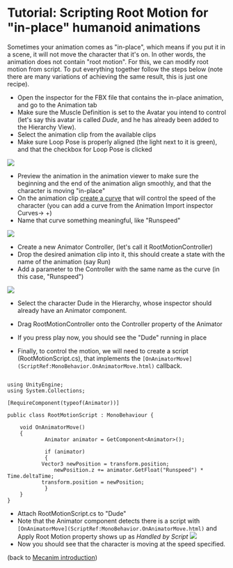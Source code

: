 Tutorial: Scripting Root Motion for "in-place" humanoid animations
==================================================================


Sometimes your animation comes as "in-place", which means if you put it in a scene, it will not move the character that it's on. In other words, the animation does not contain "root motion". For this, we can modify root motion from script. To put everything together follow the steps below (note there are many variations of achieving the same result, this is just one recipe). 

* Open the inspector for the FBX file that contains the in-place animation, and go to the <span class=inspector>Animation</span> tab
* Make sure the <span class=menu>Muscle Definition</span> is set to the Avatar you intend to control (let's say this avatar is called _Dude_, and he has already been added to the <span class=inspector>Hierarchy View</span>).
* Select the animation clip from the available clips
* Make sure <span class=component>Loop Pose</span> is properly aligned (the light next to it is green), and that the checkbox for <span class=component>Loop Pose</span> is clicked

![](http://docwiki.hq.unity3d.com/uploads/Main/MecanimRootMotionChristmasTree.png)  

* Preview the animation in the animation viewer to make sure the beginning and the end of the animation align smoothly, and that the character is moving "in-place"
* On the animation clip [create a curve](AnimatorCurves.html) that will control the speed of the character (you can add a curve from the <span class=inspector>Animation Import inspector</span> <span class=menu>Curves-> +</span>)
* Name that curve something meaningful, like "Runspeed"

![](http://docwiki.hq.unity3d.com/uploads/Main/MecanimRootMotionCurve.png)  

* Create a new <span class=component>Animator Controller</span>, (let's call it <span class=component>RootMotionController</span>)
* Drop the desired animation clip into it, this should create a state with the name of the animation (say <span class=component>Run</span>)
* Add a parameter to the Controller with the same name as the curve (in this case, "Runspeed")

![](http://docwiki.hq.unity3d.com/uploads/Main/MecanimRootMotionController.png)  

* Select the character <span class=component>Dude</span> in the <span class=inspector>Hierarchy</span>, whose inspector should already have an <span class=component>Animator</span> component.
* Drag <span class=component>RootMotionController</span> onto the <span class=component>Controller</span> property of the Animator
* If you press play now, you should see the "Dude" running in place

* Finally, to control the motion, we will need to create a script (RootMotionScript.cs), that implements the `[OnAnimatorMove](ScriptRef:MonoBehavior.OnAnimatorMove.html)` callback.
````

using UnityEngine;
using System.Collections;

[RequireComponent(typeof(Animator))]
	
public class RootMotionScript : MonoBehaviour {
			
	void OnAnimatorMove()
	{
            Animator animator = GetComponent<Animator>(); 
                              
            if (animator)
            {
	       Vector3 newPosition = transform.position;
               newPosition.z += animator.GetFloat("Runspeed") * Time.deltaTime;                                 
	       transform.position = newPosition;
            }
	}
}

````
* Attach RootMotionScript.cs to "Dude"
* Note that the Animator component detects there is a script with `[OnAnimatorMove](ScriptRef:MonoBehavior.OnAnimatorMove.html)` and <span class=component>Apply Root Motion</span> property shows up as _Handled by Script_
![](http://docwiki.hq.unity3d.com/uploads/Main/MecanimRootMotionDude.png)  
* Now you should see that the character is moving at the speed specified.

(back to [Mecanim introduction](MecanimAnimationSystem.html))
